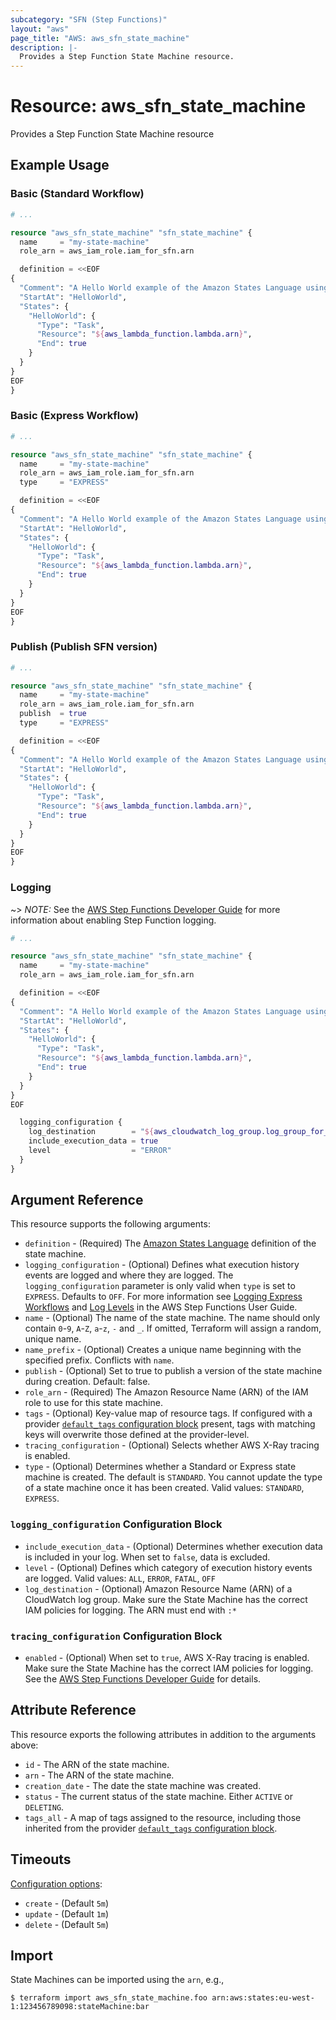 ```yaml
---
subcategory: "SFN (Step Functions)"
layout: "aws"
page_title: "AWS: aws_sfn_state_machine"
description: |-
  Provides a Step Function State Machine resource.
---
```


# Resource: aws_sfn_state_machine

Provides a Step Function State Machine resource

## Example Usage

### Basic (Standard Workflow)

```terraform
# ...

resource "aws_sfn_state_machine" "sfn_state_machine" {
  name     = "my-state-machine"
  role_arn = aws_iam_role.iam_for_sfn.arn

  definition = <<EOF
{
  "Comment": "A Hello World example of the Amazon States Language using an AWS Lambda Function",
  "StartAt": "HelloWorld",
  "States": {
    "HelloWorld": {
      "Type": "Task",
      "Resource": "${aws_lambda_function.lambda.arn}",
      "End": true
    }
  }
}
EOF
}
```

### Basic (Express Workflow)

```terraform
# ...

resource "aws_sfn_state_machine" "sfn_state_machine" {
  name     = "my-state-machine"
  role_arn = aws_iam_role.iam_for_sfn.arn
  type     = "EXPRESS"

  definition = <<EOF
{
  "Comment": "A Hello World example of the Amazon States Language using an AWS Lambda Function",
  "StartAt": "HelloWorld",
  "States": {
    "HelloWorld": {
      "Type": "Task",
      "Resource": "${aws_lambda_function.lambda.arn}",
      "End": true
    }
  }
}
EOF
}
```

### Publish (Publish SFN version)

```terraform
# ...

resource "aws_sfn_state_machine" "sfn_state_machine" {
  name     = "my-state-machine"
  role_arn = aws_iam_role.iam_for_sfn.arn
  publish  = true
  type     = "EXPRESS"

  definition = <<EOF
{
  "Comment": "A Hello World example of the Amazon States Language using an AWS Lambda Function",
  "StartAt": "HelloWorld",
  "States": {
    "HelloWorld": {
      "Type": "Task",
      "Resource": "${aws_lambda_function.lambda.arn}",
      "End": true
    }
  }
}
EOF
}
```

### Logging

~> *NOTE:* See the [AWS Step Functions Developer Guide](https://docs.aws.amazon.com/step-functions/latest/dg/welcome.html) for more information about enabling Step Function logging.

```terraform
# ...

resource "aws_sfn_state_machine" "sfn_state_machine" {
  name     = "my-state-machine"
  role_arn = aws_iam_role.iam_for_sfn.arn

  definition = <<EOF
{
  "Comment": "A Hello World example of the Amazon States Language using an AWS Lambda Function",
  "StartAt": "HelloWorld",
  "States": {
    "HelloWorld": {
      "Type": "Task",
      "Resource": "${aws_lambda_function.lambda.arn}",
      "End": true
    }
  }
}
EOF

  logging_configuration {
    log_destination        = "${aws_cloudwatch_log_group.log_group_for_sfn.arn}:*"
    include_execution_data = true
    level                  = "ERROR"
  }
}
```

## Argument Reference

This resource supports the following arguments:

* `definition` - (Required) The [Amazon States Language](https://docs.aws.amazon.com/step-functions/latest/dg/concepts-amazon-states-language.html) definition of the state machine.
* `logging_configuration` - (Optional) Defines what execution history events are logged and where they are logged. The `logging_configuration` parameter is only valid when `type` is set to `EXPRESS`. Defaults to `OFF`. For more information see [Logging Express Workflows](https://docs.aws.amazon.com/step-functions/latest/dg/cw-logs.html) and [Log Levels](https://docs.aws.amazon.com/step-functions/latest/dg/cloudwatch-log-level.html) in the AWS Step Functions User Guide.
* `name` - (Optional) The name of the state machine. The name should only contain `0`-`9`, `A`-`Z`, `a`-`z`, `-` and `_`. If omitted, Terraform will assign a random, unique name.
* `name_prefix` - (Optional) Creates a unique name beginning with the specified prefix. Conflicts with `name`.
* `publish` - (Optional) Set to true to publish a version of the state machine during creation. Default: false.
* `role_arn` - (Required) The Amazon Resource Name (ARN) of the IAM role to use for this state machine.
* `tags` - (Optional) Key-value map of resource tags. If configured with a provider [`default_tags` configuration block](https://registry.terraform.io/providers/hashicorp/aws/latest/docs#default_tags-configuration-block) present, tags with matching keys will overwrite those defined at the provider-level.
* `tracing_configuration` - (Optional) Selects whether AWS X-Ray tracing is enabled.
* `type` - (Optional) Determines whether a Standard or Express state machine is created. The default is `STANDARD`. You cannot update the type of a state machine once it has been created. Valid values: `STANDARD`, `EXPRESS`.

### `logging_configuration` Configuration Block

* `include_execution_data` - (Optional) Determines whether execution data is included in your log. When set to `false`, data is excluded.
* `level` - (Optional) Defines which category of execution history events are logged. Valid values: `ALL`, `ERROR`, `FATAL`, `OFF`
* `log_destination` - (Optional) Amazon Resource Name (ARN) of a CloudWatch log group. Make sure the State Machine has the correct IAM policies for logging. The ARN must end with `:*`

### `tracing_configuration` Configuration Block

* `enabled` - (Optional) When set to `true`, AWS X-Ray tracing is enabled. Make sure the State Machine has the correct IAM policies for logging. See the [AWS Step Functions Developer Guide](https://docs.aws.amazon.com/step-functions/latest/dg/xray-iam.html) for details.

## Attribute Reference

This resource exports the following attributes in addition to the arguments above:

* `id` - The ARN of the state machine.
* `arn` - The ARN of the state machine.
* `creation_date` - The date the state machine was created.
* `status` - The current status of the state machine. Either `ACTIVE` or `DELETING`.
* `tags_all` - A map of tags assigned to the resource, including those inherited from the provider [`default_tags` configuration block](https://registry.terraform.io/providers/hashicorp/aws/latest/docs#default_tags-configuration-block).

## Timeouts

[Configuration options](https://developer.hashicorp.com/terraform/language/resources/syntax#operation-timeouts):

* `create` - (Default `5m`)
* `update` - (Default `1m`)
* `delete` - (Default `5m`)

## Import

State Machines can be imported using the `arn`, e.g.,

```
$ terraform import aws_sfn_state_machine.foo arn:aws:states:eu-west-1:123456789098:stateMachine:bar
```
